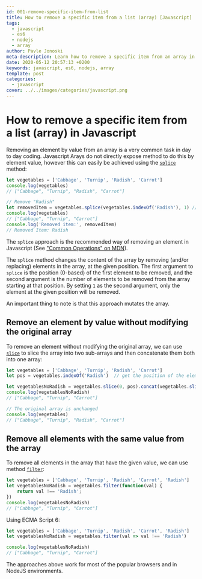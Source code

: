 ```yaml
---
id: 001-remove-specific-item-from-list
title: How to remove a specific item from a list (array) [Javascript]
tags:
  - javascript
  - es6
  - nodejs
  - array
author: Pavle Jonoski
meta-description: Learn how to remove a specific item from an array in Javascript.
date: 2020-05-12 20:57:13 +0200
keywords: javascript, es6, nodejs, array
template: post
categories:
  - javascript
cover: ../../images/categories/javascript.png
---
```


# How to remove a specific item from a list (array) in Javascript

Removing an element by value from an array is a very common task in day to day coding.
Javascript Arays do not directly expose method to do this by element value, however this can easily be achieved using
the [`splice`](https://developer.mozilla.org/en-US/docs/Web/JavaScript/Reference/Global_Objects/Array/splice) method:

```javascript
let vegetables = ['Cabbage', 'Turnip', 'Radish', 'Carrot']
console.log(vegetables)
// ["Cabbage", "Turnip", "Radish", "Carrot"]

// Remove "Radish"
let removedItem = vegetables.splice(vegetables.indexOf('Radish'), 1) // this is how to remove an item
console.log(vegetables)
// ["Cabbage", "Turnip", "Carrot"]
console.log('Removed item:', removedItem)
// Removed Item: Radish

```

The `splice` approach is the recommended way of removing an element in Javascript 
(See ["Common Operations" on MDN](https://developer.mozilla.org/en-US/docs/Web/JavaScript/Reference/Global_Objects/Array#Description)).

The `splice` method changes the content of the array by removing (and/or replacing) elements in the array, at the given
position.
The first argument to `splice` is the position (0-based) of the first element to be removed, and the second argument
is the number of elements to be removed from the array starting at that position. By setting `1` as the second argument, only the
element at the given position will be removed.

An important thing to note is that this approach mutates the array.

## Remove an element by value without modifying the original array

To remove an element without modifying the original array, we can use [`slice`](https://developer.mozilla.org/en-US/docs/Web/JavaScript/Reference/Global_Objects/Array/slice)
to slice the array into two sub-arrays and then concatenate them both into one array:

```javascript
let vegetables = ['Cabbage', 'Turnip', 'Radish', 'Carrot']
let pos = vegetables.indexOf('Radish')  // get the position of the element we want to remove

let vegetablesNoRadish = vegetables.slice(0, pos).concat(vegetables.slice(pos + 1))
console.log(vegetablesNoRadish)
// ["Cabbage", "Turnip", "Carrot"]

// The original array is unchanged
console.log(vegetables)
// ["Cabbage", "Turnip", "Radish", "Carrot"]
```

## Remove all elements with the same value from the array

To remove all elements in the array that have the given value, we can use method [`filter`](https://developer.mozilla.org/en-US/docs/Web/JavaScript/Reference/Global_Objects/Array/filter):

```javascript
let vegetables = ['Cabbage', 'Turnip', 'Radish', 'Carrot', 'Radish']
let vegetablesNoRadish = vegetables.filter(function(val) {
    return val !== 'Radish';
})
console.log(vegetablesNoRadish)
// ["Cabbage", "Turnip", "Carrot"]
```

Using ECMA Script 6:

```javascript
let vegetables = ['Cabbage', 'Turnip', 'Radish', 'Carrot', 'Radish']
let vegetablesNoRadish = vegetables.filter(val => val !== 'Radish')

console.log(vegetablesNoRadish)
// ["Cabbage", "Turnip", "Carrot"]
```

The approaches above work for most of the popular browsers and in NodeJS environments.